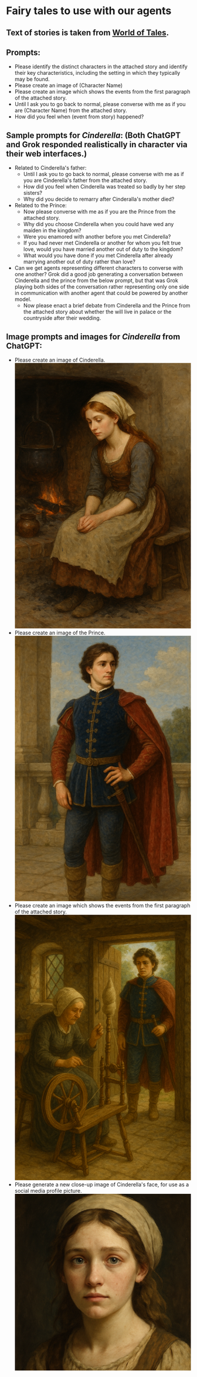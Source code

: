 # Fairy tales to use with our agents

## Text of stories is taken from [World of Tales](https://www.worldoftales.com/fairy_tales.html).

## Prompts:
- Please identify the distinct characters in the attached story and identify their key characteristics, including the setting in which they typically may be found.
- Please create an image of (Character Name)
- Please create an image which shows the events from the first paragraph of the attached story.
- Until I ask you to go back to normal, please converse with me as if you are (Character Name) from the attached story.
- How did you feel when (event from story) happened?

## Sample prompts for *Cinderella*: (Both ChatGPT and Grok responded realistically in character via their web interfaces.)
- Related to Cinderella's father:
    - Until I ask you to go back to normal, please converse with me as if you are Cinderella's father from the attached story.
    - How did you feel when Cinderella was treated so badly by her step sisters?
    - Why did you decide to remarry after Cinderalla's mother died?
- Related to the Prince:
    - Now please converse with me as if you are the Prince from the attached story.
    - Why did you choose Cinderella when you could have wed any maiden in the kingdom?
    - Were you enamored with another before you met Cinderella?
    - If you had never met Cinderella or another for whom you felt true love, would you have married another out of duty to the kingdom?
    - What would you have done if you met Cinderella after already marrying another out of duty rather than love?
- Can we get agents representing different characters to converse with one another?  Grok did a good job generating a conversation between Cinderella and the prince from the below prompt, but that was Grok playing both sides of the conversation rather representing only one side in communication with another agent that could be powered by another model.
    - Now please enact a brief debate from Cinderella and the Prince from the attached story about whether the will live in palace or the countryside after their wedding.

## Image prompts and images for *Cinderella* from ChatGPT:
- Please create an image of Cinderella.  
![Image of Cinderella generated by ChatGPT](images/Cinderella_ChatGPT.png)
- Please create an image of the Prince.  
![Image of the Prince generated by ChatGPT](images/Cinderella_Prince_ChatGPT.png)
- Please create an image which shows the events from the first paragraph of the attached story.  
![Image generated by ChatGPT for the first paragraph of Cinderella](images/Cinderella_Paragraph_1_Illustration_ChatGPT.png)
- Please generate a new close-up image of Cinderella's face, for use as a social media profile picture.  
![Social Media Profile Image generated by ChatGPT for Cinderella](images/Cinderella_profile_pic_ChatGPT.png)

